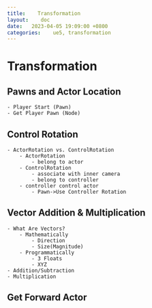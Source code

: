 ```yaml
---
title:    Transformation
layout:    doc
date:   2023-04-05 19:09:00 +0800
categories:    ue5, transformation
---
```

# Transformation

## Pawns and Actor Location
	- Player Start (Pawn)
	- Get Player Pawn (Node)
## Control Rotation
	- ActorRotation vs. ControlRotation
		- ActorRotation
			- belong to actor
		- ControlRotation
			- associate with inner camera
			- belong to controller
		- controller control actor
			- Pawn->Use Controller Rotation
## Vector Addition & Multiplication
	- What Are Vectors?
		- Mathematically
			- Direction
			- Size(Magnitude)
		- Programmatically
			- 3 Floats
			- XYZ
	- Addition/Subtraction
	- Multiplication
## Get Forward Actor